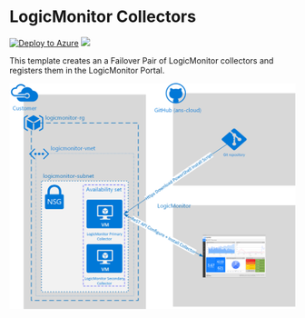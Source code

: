 # LogicMonitor Collectors

[![Deploy to Azure](http://azuredeploy.net/deploybutton.png)](https://portal.azure.com/#create/Microsoft.Template/uri/https://raw.githubusercontent.com/ans-cloud/azure/master/LogicMonitor-Collector/CreateLMCollector.json)
<a href="http://armviz.io/#/?load=https://raw.githubusercontent.com/ans-cloud/azure/master/LogicMonitor-Collector/CreateLMCollector.json" target="_blank">
    <img src="http://armviz.io/visualizebutton.png"/>
</a>

This template creates an a Failover Pair of LogicMonitor collectors and registers them in the LogicMonitor Portal.

![Diagram](/LogicMonitor-Collector/CreateLMCollector.png)